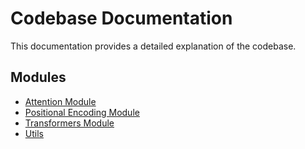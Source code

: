 # Codebase Documentation

This documentation provides a detailed explanation of the codebase.

## Modules

- [Attention Module](./attention.md)
- [Positional Encoding Module](./positional_encoding.md)
- [Transformers Module](./transformers.md)
- [Utils](./utils.md)
